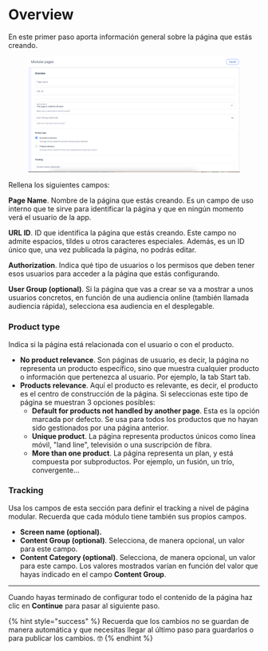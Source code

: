 # Overview

En este primer paso aporta información general sobre la página que estás creando.

<figure><img src="../.gitbook/assets/NewPage.png" alt=""><figcaption></figcaption></figure>

Rellena los siguientes campos:

**Page Name**. Nombre de la página que estás creando. Es un campo de uso interno que te sirve para identificar la página y que en ningún momento verá el usuario de la app.

**URL ID**. ID que identifica la página que estás creando. Este campo no admite espacios, tildes u otros caracteres especiales. Además, es un ID único que, una vez publicada la página, no podrás editar.

**Authorization**. Indica qué tipo de usuarios o los permisos que deben tener esos usuarios para acceder a la página que estás configurando.

**User Group (optional)**. Si la página que vas a crear se va a mostrar a unos usuarios concretos, en función de una audiencia online (también llamada audiencia rápida), selecciona esa audiencia en el desplegable.

### **Product type**

Indica si la página está relacionada con el usuario o con el producto.

* **No product relevance**. Son páginas de usuario, es decir, la página no representa un producto específico, sino que muestra cualquier producto o información que pertenezca al usuario. Por ejemplo, la tab Start tab.
* **Products relevance**. Aquí el producto es relevante, es decir, el producto es el centro de construcción de la página. Si seleccionas este tipo de página se muestran 3 opciones posibles:
  * **Default for products not handled by another page**. Esta es la opción marcada por defecto. Se usa para todos los productos que no hayan sido gestionados por una página anterior.
  * **Unique product**. La página representa productos únicos como línea móvil, "land line", televisión o una suscripción de fibra.
  * **More than one product**. La página representa un plan, y está compuesta por subproductos. Por ejemplo, un fusión, un trío, convergente...

### Tracking

Usa los campos de esta sección para definir el tracking a nivel de página modular. Recuerda que cada módulo tiene también sus propios campos.

* **Screen name (optional).**
* **Content Group (optional)**. Selecciona, de manera opcional, un valor para este campo.
* **Content Category (optional)**. Selecciona, de manera opcional, un valor para este campo. Los valores mostrados varían en función del valor que hayas indicado en el campo **Content Group**.

***

Cuando hayas terminado de configurar todo el contenido de la página haz clic en **Continue** para pasar al siguiente paso.

{% hint style="success" %}
Recuerda que los cambios no se guardan de manera automática y que necesitas llegar al último paso para guardarlos o para publicar los cambios. 🤓
{% endhint %}
